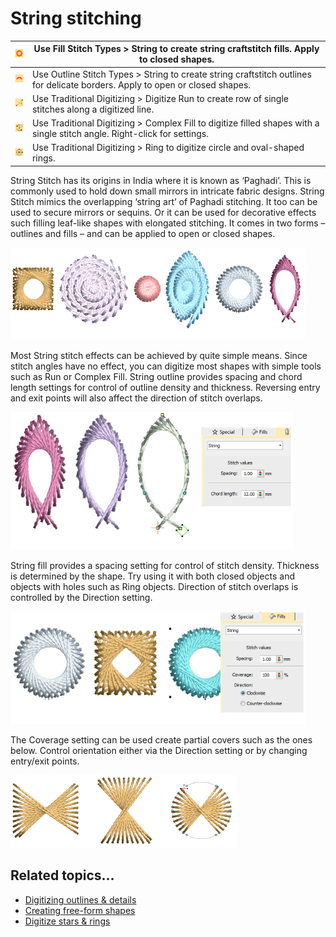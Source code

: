 # String stitching

| ![String00058.png](assets/String00058.png) | Use Fill Stitch Types > String to create string craftstitch fills. Apply to closed shapes.                                    |
| ------------------------------------------ | ----------------------------------------------------------------------------------------------------------------------------- |
| ![String00059.png](assets/String00059.png) | Use Outline Stitch Types > String to create string craftstitch outlines for delicate borders. Apply to open or closed shapes. |
| ![Outlines.png](assets/Outlines.png)       | Use Traditional Digitizing > Digitize Run to create row of single stitches along a digitized line.                            |
| ![ComplexFill.png](assets/ComplexFill.png) | Use Traditional Digitizing > Complex Fill to digitize filled shapes with a single stitch angle. Right-click for settings.     |
| ![Ring.png](assets/Ring.png)               | Use Traditional Digitizing > Ring to digitize circle and oval-shaped rings.                                                   |

String Stitch has its origins in India where it is known as ‘Paghadi’. This is commonly used to hold down small mirrors in intricate fabric designs. String Stitch mimics the overlapping ‘string art’ of Paghadi stitching. It too can be used to secure mirrors or sequins. Or it can be used for decorative effects such filling leaf-like shapes with elongated stitching. It comes in two forms – outlines and fills – and can be applied to open or closed shapes.

![PaghadiStitchSample.png](assets/PaghadiStitchSample.png)

Most String stitch effects can be achieved by quite simple means. Since stitch angles have no effect, you can digitize most shapes with simple tools such as Run or Complex Fill. String outline provides spacing and chord length settings for control of outline density and thickness. Reversing entry and exit points will also affect the direction of stitch overlaps.

![PaghadiStitchOutlines.png](assets/PaghadiStitchOutlines.png)

String fill provides a spacing setting for control of stitch density. Thickness is determined by the shape. Try using it with both closed objects and objects with holes such as Ring objects. Direction of stitch overlaps is controlled by the Direction setting.

![PaghadiStitchFills.png](assets/PaghadiStitchFills.png)

The Coverage setting can be used create partial covers such as the ones below. Control orientation either via the Direction setting or by changing entry/exit points.

![PaghadiStitchPartial.png](assets/PaghadiStitchPartial.png)

## Related topics...

- [Digitizing outlines & details](../../Digitizing/input/Digitizing_outlines_details)
- [Creating free-form shapes](../../Digitizing/input/Creating_free-form_shapes)
- [Digitize stars & rings](../../Modifying/productivity/Digitize_stars_rings)
